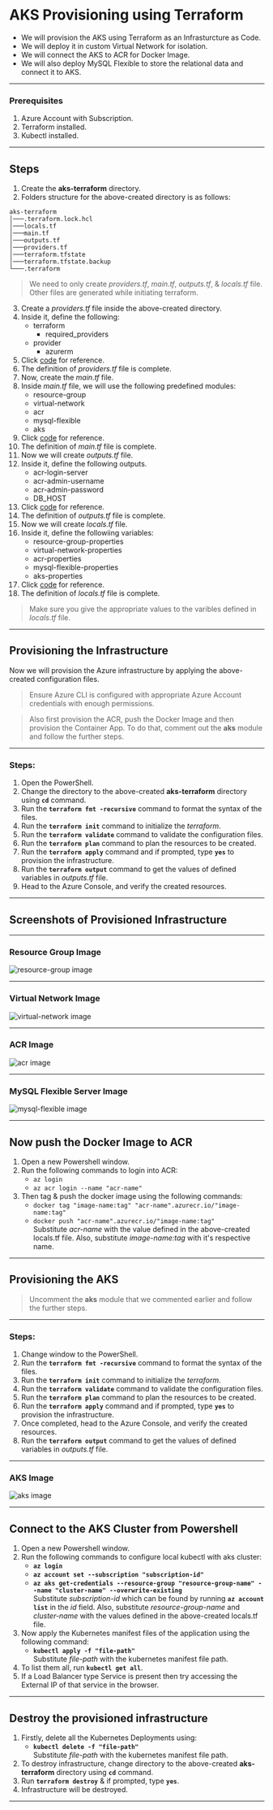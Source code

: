 # AKS Provisioning using Terraform
- We will provision the AKS using Terraform as an Infrasturcture as Code.
- We will deploy it in custom Virtual Network for isolation.
- We will connect the AKS to ACR for Docker Image.
- We will also deploy MySQL Flexible to store the relational data and connect it to AKS.

---

### Prerequisites
1. Azure Account with Subscription.
2. Terraform installed.
3. Kubectl installed.

---

## Steps
1. Create the **aks-terraform** directory.
2. Folders structure for the above-created directory is as follows:
```
aks-terraform
│───.terraform.lock.hcl
│───locals.tf
│───main.tf
│───outputs.tf
│───providers.tf
│───terraform.tfstate
│───terraform.tfstate.backup
└───.terraform
```

> We need to only create *providers.tf*, *main.tf*, *outputs.tf*, & *locals.tf* file. Other files are generated while initiating terraform.

3. Create a *providers.tf* file inside the above-created directory.
4. Inside it, define the following:
    - terraform
      - required_providers
    - provider
      - azurerm
5. Click [code](https://github.com/inflection-sahil/devops/blob/master/terraform/azure/aks/providers.tf) for reference.
6. The definition of *providers.tf* file is complete.
7. Now, create the *main.tf* file.
8. Inside *main.tf* file, we will use the following predefined modules:
    - resource-group
    - virtual-network
    - acr
    - mysql-flexible
    - aks
9. Click [code](https://github.com/inflection-sahil/devops/blob/master/terraform/azure/aks/main.tf) for reference.
10. The definition of *main.tf* file is complete.
11. Now we will create *outputs.tf* file.
12. Inside it, define the following outputs.
    - acr-login-server
    - acr-admin-username
    - acr-admin-password
    - DB_HOST
13. Click [code](https://github.com/inflection-sahil/devops/blob/master/terraform/azure/aks/outputs.tf) for reference.
14. The definition of *outputs.tf* file is complete.
15. Now we will create *locals.tf* file.
16. Inside it, define the followiing variables:
    - resource-group-properties
    - virtual-network-properties
    - acr-properties
    - mysql-flexible-properties
    - aks-properties
17. Click [code](https://github.com/inflection-sahil/devops/blob/master/terraform/azure/aks/sample-locals.txt) for reference.
18. The definition of *locals.tf* file is complete.

> Make sure you give the appropriate values to the varibles defined in *locals.tf* file.

---

## Provisioning the Infrastructure
Now we will provision the Azure infrastructure by applying the above-created configuration files.

> Ensure Azure CLI is configured with appropriate Azure Account credentials with enough permissions.

> Also first provision the ACR, push the Docker Image and then provision the Container App. To do that, comment out the **aks** module and follow the further steps.

---

### Steps:
1. Open the PowerShell.
2. Change the directory to the above-created **aks-terraform** directory using **`cd`** command.
3. Run the **`terraform fmt -recursive`** command to format the syntax of the files.
4. Run the **`terraform init`** command to initialize the *terraform*.
5. Run the **`terraform validate`** command to validate the configuration files.
6. Run the **`terraform plan`** command to plan the resources to be created.
7. Run the **`terraform apply`** command and if prompted, type **`yes`** to provision the infrastructure.
8. Run the **`terraform output`** command to get the values of defined variables in *outputs.tf* file.
9. Head to the Azure Console, and verify the created resources.

---

<div style="page-break-after: always;"></div>

## Screenshots of Provisioned Infrastructure

---

### Resource Group Image
![resource-group image](./images/resource-group.png)

---

### Virtual Network Image
![virtual-network image](./images/vnet.png)

---

<div style="page-break-after: always;"></div>

### ACR Image
![acr image](./images/acr.png)

---

### MySQL Flexible Server Image
![mysql-flexible image](./images/mysql.png)

---

<div style="page-break-after: always;"></div>

## Now push the Docker Image to ACR

1. Open a new Powershell window.
2. Run the following commands to login into ACR:
    - `az login`
    - `az acr login --name "acr-name"`
3. Then tag & push the docker image using the following commands:
    - `docker tag "image-name:tag" "acr-name".azurecr.io/"image-name:tag"`
    - `docker push "acr-name".azurecr.io/"image-name:tag"`  
    Substitute *acr-name* with the value defined in the above-created locals.tf file. Also, substitute *image-name:tag* with it's respective name.

---

## Provisioning the AKS

> Uncomment the **aks** module that we commented earlier and follow the further steps.

---

### Steps:
1. Change window to the PowerShell.
2. Run the **`terraform fmt -recursive`** command to format the syntax of the files.
3. Run the **`terraform init`** command to initialize the *terraform*.
4. Run the **`terraform validate`** command to validate the configuration files.
5. Run the **`terraform plan`** command to plan the resources to be created.
6. Run the **`terraform apply`** command and if prompted, type **`yes`** to provision the infrastructure.
7. Once completed, head to the Azure Console, and verify the created resources.
8. Run the **`terraform output`** command to get the values of defined variables in *outputs.tf* file.

---

<!-- <div style="page-break-after: always;"></div> -->

### AKS Image
![aks image](./images/aks-cluster.png)

---

## Connect to the AKS Cluster from Powershell

1. Open a new Powershell window.
2. Run the following commands to configure local kubectl with aks cluster:
    - **`az login`**
    - **`az account set --subscription "subscription-id"`**
    - **`az aks get-credentials --resource-group "resource-group-name" --name "cluster-name" --overwrite-existing`**  
Substitute *subscription-id* which can be found by running **`az account list`** in the *id* field. Also, substitute *resource-group-name* and *cluster-name* with the values defined in the above-created locals.tf file.
3. Now apply the Kubernetes manifest files of the application using the following command:
    - **`kubectl apply -f "file-path"`**  
    Substitute *file-path* with the kubernetes manifest file path.
4. To list them all, run **`kubectl get all`**.
5. If a Load Balancer type Service is present then try accessing the External IP of that service in the browser.

---

## Destroy the provisioned infrastructure

1. Firstly, delete all the Kubernetes Deployments using:
    - **`kubectl delete -f "file-path"`**  
    Substitute *file-path* with the kubernetes manifest file path.
2. To destroy infrastructure, change directory to the above-created **aks-terraform** directory using **`cd`** command.
3. Run **`terraform destroy`** & if prompted, type **`yes`**.
4. Infrastructure will be destroyed.

---